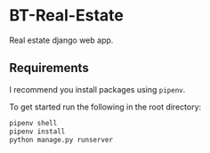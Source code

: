 # BT-Real-Estate

Real estate django web app.

## Requirements

I recommend you install packages using `pipenv`.

To get started run the following in the root directory:

```sh
pipenv shell
pipenv install
python manage.py runserver
```
